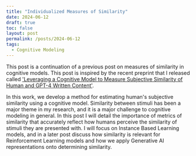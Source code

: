 ```yaml
---
title: "Individualized Measures of Similarity"
date: 2024-06-12
draft: true
toc: false
layout: post
permalink: /posts/2024-06-12
tags:
  - Cognitive Modeling 
---
```


This post is a continuation of a previous post on measures of similarity in cognitive models. This post is inspired by the recent preprint that I released called ['Leveraging a Cognitive Model to Measure Subjective Similarity of Human and GPT-4 Written Content'](https://www.researchgate.net/publication/383701858_Leveraging_a_Cognitive_Model_to_Measure_Subjective_Similarity_of_Human_and_GPT-4_Written_Content).

 In this work, we develop a method for estimating human's subjective similarity using a cognitive model. Similarity between stimuli has been a major theme in my research, and it is a major challenge to cognitive modeling in general. In this post I will detail the importance of metrics of similarity that accurately reflect how humans perceive the similarity of stimuli they are presented with. I will focus on Instance Based Learning models, and in a later post discuss how similarity is relevant for Reinforcement Learning models and how we apply Generative AI representations onto determining similarity. 

